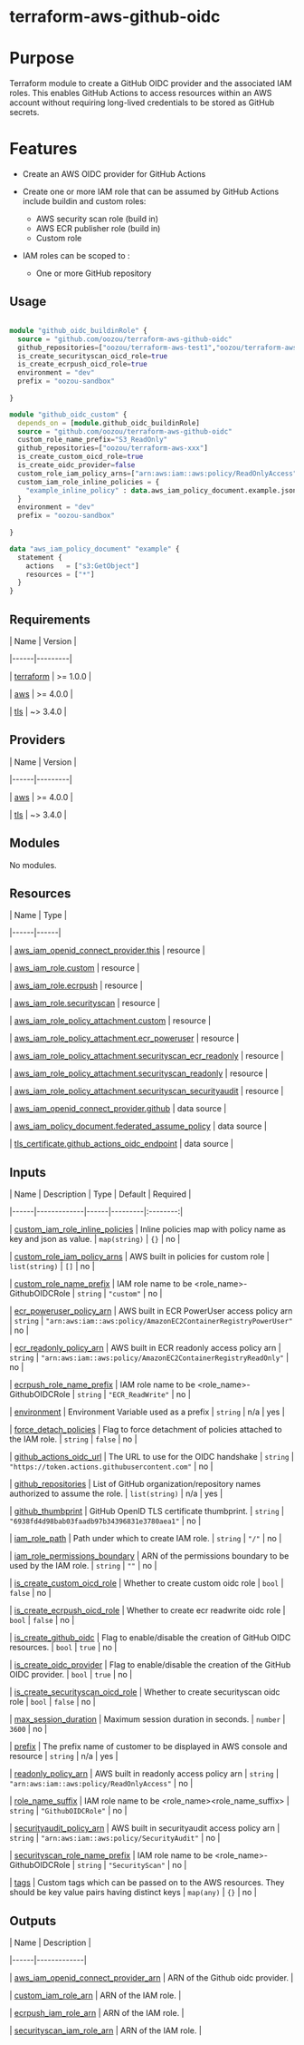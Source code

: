 
# terraform-aws-github-oidc

  

# Purpose

Terraform module to create a GitHub OIDC provider and the associated IAM roles. This enables GitHub Actions to access resources within an AWS account without requiring long-lived credentials to be stored as GitHub secrets.

  

# Features

 - Create an AWS OIDC provider for GitHub Actions

 - Create one or more IAM role that can be assumed by GitHub Actions include buildin and custom roles:
	  - AWS security scan role (build in)
	  - AWS ECR publisher role (build in)
	  - Custom role

 - IAM roles can be scoped to :
	 - One or more GitHub repository

  

## Usage

```terraform

module "github_oidc_buildinRole" {
  source = "github.com/oozou/terraform-aws-github-oidc"
  github_repositories=["oozou/terraform-aws-test1","oozou/terraform-aws-test2"]
  is_create_securityscan_oicd_role=true
  is_create_ecrpush_oicd_role=true
  environment = "dev"
  prefix = "oozou-sandbox"
  
}

module "github_oidc_custom" {
  depends_on = [module.github_oidc_buildinRole]
  source = "github.com/oozou/terraform-aws-github-oidc"
  custom_role_name_prefix="S3_ReadOnly"
  github_repositories=["oozou/terraform-aws-xxx"]
  is_create_custom_oicd_role=true
  is_create_oidc_provider=false
  custom_role_iam_policy_arns=["arn:aws:iam::aws:policy/ReadOnlyAccess"]
  custom_iam_role_inline_policies = {
    "example_inline_policy" : data.aws_iam_policy_document.example.json
  }
  environment = "dev"
  prefix = "oozou-sandbox"
  
}

data "aws_iam_policy_document" "example" {
  statement {
    actions   = ["s3:GetObject"]
    resources = ["*"]
  }
}

```

  

<!-- BEGIN_TF_DOCS -->

## Requirements

  

| Name | Version |

|------|---------|

| <a  name="requirement_terraform"></a> [terraform](#requirement\_terraform) | >= 1.0.0 |

| <a  name="requirement_aws"></a> [aws](#requirement\_aws) | >= 4.0.0 |

| <a  name="requirement_tls"></a> [tls](#requirement\_tls) | ~> 3.4.0 |

  

## Providers

  

| Name | Version |

|------|---------|

| <a  name="provider_aws"></a> [aws](#provider\_aws) | >= 4.0.0 |

| <a  name="provider_tls"></a> [tls](#provider\_tls) | ~> 3.4.0 |

  

## Modules

  

No modules.

  

## Resources

  

| Name | Type |

|------|------|

| [aws_iam_openid_connect_provider.this](https://registry.terraform.io/providers/hashicorp/aws/latest/docs/resources/iam_openid_connect_provider) | resource |

| [aws_iam_role.custom](https://registry.terraform.io/providers/hashicorp/aws/latest/docs/resources/iam_role) | resource |

| [aws_iam_role.ecrpush](https://registry.terraform.io/providers/hashicorp/aws/latest/docs/resources/iam_role) | resource |

| [aws_iam_role.securityscan](https://registry.terraform.io/providers/hashicorp/aws/latest/docs/resources/iam_role) | resource |

| [aws_iam_role_policy_attachment.custom](https://registry.terraform.io/providers/hashicorp/aws/latest/docs/resources/iam_role_policy_attachment) | resource |

| [aws_iam_role_policy_attachment.ecr_poweruser](https://registry.terraform.io/providers/hashicorp/aws/latest/docs/resources/iam_role_policy_attachment) | resource |

| [aws_iam_role_policy_attachment.securityscan_ecr_readonly](https://registry.terraform.io/providers/hashicorp/aws/latest/docs/resources/iam_role_policy_attachment) | resource |

| [aws_iam_role_policy_attachment.securityscan_readonly](https://registry.terraform.io/providers/hashicorp/aws/latest/docs/resources/iam_role_policy_attachment) | resource |

| [aws_iam_role_policy_attachment.securityscan_securityaudit](https://registry.terraform.io/providers/hashicorp/aws/latest/docs/resources/iam_role_policy_attachment) | resource |

| [aws_iam_openid_connect_provider.github](https://registry.terraform.io/providers/hashicorp/aws/latest/docs/data-sources/iam_openid_connect_provider) | data source |

| [aws_iam_policy_document.federated_assume_policy](https://registry.terraform.io/providers/hashicorp/aws/latest/docs/data-sources/iam_policy_document) | data source |

| [tls_certificate.github_actions_oidc_endpoint](https://registry.terraform.io/providers/hashicorp/tls/latest/docs/data-sources/certificate) | data source |

  

## Inputs

  

| Name | Description | Type | Default | Required |

|------|-------------|------|---------|:--------:|

| <a  name="input_custom_iam_role_inline_policies"></a> [custom\_iam\_role\_inline\_policies](#input\_custom\_iam\_role\_inline\_policies) | Inline policies map with policy name as key and json as value. | `map(string)` | `{}` | no |

| <a  name="input_custom_role_iam_policy_arns"></a> [custom\_role\_iam\_policy\_arns](#input\_custom\_role\_iam\_policy\_arns) | AWS built in policies for custom role | `list(string)` | `[]` | no |

| <a  name="input_custom_role_name_prefix"></a> [custom\_role\_name\_prefix](#input\_custom\_role\_name\_prefix) | IAM role name to be <role\_name>-GithubOIDCRole | `string` | `"custom"` | no |

| <a  name="input_ecr_poweruser_policy_arn"></a> [ecr\_poweruser\_policy\_arn](#input\_ecr\_poweruser\_policy\_arn) | AWS built in ECR PowerUser access policy arn | `string` | `"arn:aws:iam::aws:policy/AmazonEC2ContainerRegistryPowerUser"` | no |

| <a  name="input_ecr_readonly_policy_arn"></a> [ecr\_readonly\_policy\_arn](#input\_ecr\_readonly\_policy\_arn) | AWS built in ECR readonly access policy arn | `string` | `"arn:aws:iam::aws:policy/AmazonEC2ContainerRegistryReadOnly"` | no |

| <a  name="input_ecrpush_role_name_prefix"></a> [ecrpush\_role\_name\_prefix](#input\_ecrpush\_role\_name\_prefix) | IAM role name to be <role\_name>-GithubOIDCRole | `string` | `"ECR_ReadWrite"` | no |

| <a  name="input_environment"></a> [environment](#input\_environment) | Environment Variable used as a prefix | `string` | n/a | yes |

| <a  name="input_force_detach_policies"></a> [force\_detach\_policies](#input\_force\_detach\_policies) | Flag to force detachment of policies attached to the IAM role. | `string` | `false` | no |

| <a  name="input_github_actions_oidc_url"></a> [github\_actions\_oidc\_url](#input\_github\_actions\_oidc\_url) | The URL to use for the OIDC handshake | `string` | `"https://token.actions.githubusercontent.com"` | no |

| <a  name="input_github_repositories"></a> [github\_repositories](#input\_github\_repositories) | List of GitHub organization/repository names authorized to assume the role. | `list(string)` | n/a | yes |

| <a  name="input_github_thumbprint"></a> [github\_thumbprint](#input\_github\_thumbprint) | GitHub OpenID TLS certificate thumbprint. | `string` | `"6938fd4d98bab03faadb97b34396831e3780aea1"` | no |

| <a  name="input_iam_role_path"></a> [iam\_role\_path](#input\_iam\_role\_path) | Path under which to create IAM role. | `string` | `"/"` | no |

| <a  name="input_iam_role_permissions_boundary"></a> [iam\_role\_permissions\_boundary](#input\_iam\_role\_permissions\_boundary) | ARN of the permissions boundary to be used by the IAM role. | `string` | `""` | no |

| <a  name="input_is_create_custom_oicd_role"></a> [is\_create\_custom\_oicd\_role](#input\_is\_create\_custom\_oicd\_role) | Whether to create custom oidc role | `bool` | `false` | no |

| <a  name="input_is_create_ecrpush_oicd_role"></a> [is\_create\_ecrpush\_oicd\_role](#input\_is\_create\_ecrpush\_oicd\_role) | Whether to create ecr readwrite oidc role | `bool` | `false` | no |

| <a  name="input_is_create_github_oidc"></a> [is\_create\_github\_oidc](#input\_is\_create\_github\_oidc) | Flag to enable/disable the creation of GitHub OIDC resources. | `bool` | `true` | no |

| <a  name="input_is_create_oidc_provider"></a> [is\_create\_oidc\_provider](#input\_is\_create\_oidc\_provider) | Flag to enable/disable the creation of the GitHub OIDC provider. | `bool` | `true` | no |

| <a  name="input_is_create_securityscan_oicd_role"></a> [is\_create\_securityscan\_oicd\_role](#input\_is\_create\_securityscan\_oicd\_role) | Whether to create securityscan oidc role | `bool` | `false` | no |

| <a  name="input_max_session_duration"></a> [max\_session\_duration](#input\_max\_session\_duration) | Maximum session duration in seconds. | `number` | `3600` | no |

| <a  name="input_prefix"></a> [prefix](#input\_prefix) | The prefix name of customer to be displayed in AWS console and resource | `string` | n/a | yes |

| <a  name="input_readonly_policy_arn"></a> [readonly\_policy\_arn](#input\_readonly\_policy\_arn) | AWS built in readonly access policy arn | `string` | `"arn:aws:iam::aws:policy/ReadOnlyAccess"` | no |

| <a  name="input_role_name_suffix"></a> [role\_name\_suffix](#input\_role\_name\_suffix) | IAM role name to be <role\_name><role\_name\_suffix> | `string` | `"GithubOIDCRole"` | no |

| <a  name="input_securityaudit_policy_arn"></a> [securityaudit\_policy\_arn](#input\_securityaudit\_policy\_arn) | AWS built in securityaudit access policy arn | `string` | `"arn:aws:iam::aws:policy/SecurityAudit"` | no |

| <a  name="input_securityscan_role_name_prefix"></a> [securityscan\_role\_name\_prefix](#input\_securityscan\_role\_name\_prefix) | IAM role name to be <role\_name>-GithubOIDCRole | `string` | `"SecurityScan"` | no |

| <a  name="input_tags"></a> [tags](#input\_tags) | Custom tags which can be passed on to the AWS resources. They should be key value pairs having distinct keys | `map(any)` | `{}` | no |

  

## Outputs

  

| Name | Description |

|------|-------------|

| <a  name="output_aws_iam_openid_connect_provider_arn"></a> [aws\_iam\_openid\_connect\_provider\_arn](#output\_aws\_iam\_openid\_connect\_provider\_arn) | ARN of the Github oidc provider. |

| <a  name="output_custom_iam_role_arn"></a> [custom\_iam\_role\_arn](#output\_custom\_iam\_role\_arn) | ARN of the IAM role. |

| <a  name="output_ecrpush_iam_role_arn"></a> [ecrpush\_iam\_role\_arn](#output\_ecrpush\_iam\_role\_arn) | ARN of the IAM role. |

| <a  name="output_securityscan_iam_role_arn"></a> [securityscan\_iam\_role\_arn](#output\_securityscan\_iam\_role\_arn) | ARN of the IAM role. |

<!-- END_TF_DOCS -->